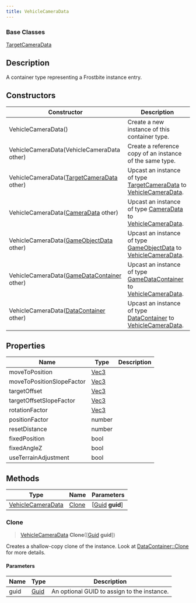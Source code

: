 ```yaml
---
title: VehicleCameraData
---
```

### Base Classes

[TargetCameraData](TargetCameraData)

## Description

A container type representing a Frostbite instance entry.

## Constructors

| Constructor                                                                  | Description                                                                                                               |
| ---------------------------------------------------------------------------- | ------------------------------------------------------------------------------------------------------------------------- |
| VehicleCameraData()                                                          | Create a new instance of this container type.                                                                             |
| VehicleCameraData(VehicleCameraData other)                                   | Create a reference copy of an instance of the same type.                                                                  |
| VehicleCameraData([TargetCameraData](TargetCameraData) other)                | Upcast an instance of type [TargetCameraData](TargetCameraData) to [VehicleCameraData](VehicleCameraData).                |
| VehicleCameraData([CameraData](CameraData) other)                            | Upcast an instance of type [CameraData](CameraData) to [VehicleCameraData](VehicleCameraData).                            |
| VehicleCameraData([GameObjectData](GameObjectData) other)                    | Upcast an instance of type [GameObjectData](GameObjectData) to [VehicleCameraData](VehicleCameraData).                    |
| VehicleCameraData([GameDataContainer](GameDataContainer) other)              | Upcast an instance of type [GameDataContainer](GameDataContainer) to [VehicleCameraData](VehicleCameraData).              |
| VehicleCameraData([DataContainer](/vext/ref/shared/class/datacontainer) other) | Upcast an instance of type [DataContainer](/vext/ref/shared/class/datacontainer) to [VehicleCameraData](VehicleCameraData). |

## Properties

| Name                      | Type                              | Description |
| ------------------------- | --------------------------------- | ----------- |
| moveToPosition            | [Vec3](/vext/ref/shared/class/vec3) |             |
| moveToPositionSlopeFactor | [Vec3](/vext/ref/shared/class/vec3) |             |
| targetOffset              | [Vec3](/vext/ref/shared/class/vec3) |             |
| targetOffsetSlopeFactor   | [Vec3](/vext/ref/shared/class/vec3) |             |
| rotationFactor            | [Vec3](/vext/ref/shared/class/vec3) |             |
| positionFactor            | number                            |             |
| resetDistance             | number                            |             |
| fixedPosition             | bool                              |             |
| fixedAngleZ               | bool                              |             |
| useTerrainAdjustment      | bool                              |             |

## Methods

| Type                                   | Name            | Parameters                                     |
| -------------------------------------- | --------------- | ---------------------------------------------- |
| [VehicleCameraData](VehicleCameraData) | [Clone](#clone) | \[[Guid](/vext/ref/shared/class/guid) **guid**\] |

### Clone

> [VehicleCameraData](VehicleCameraData) **Clone**(\[[Guid](/vext/ref/shared/class/guid) **guid**\])

Creates a shallow-copy clone of the instance. Look at [DataContainer::Clone](/vext/ref/shared/class/datacontainer#clone) for more details.

#### Parameters

| Name | Type         | Description                                 |
| ---- | ------------ | ------------------------------------------- |
| guid | [Guid](Guid) | An optional GUID to assign to the instance. |
